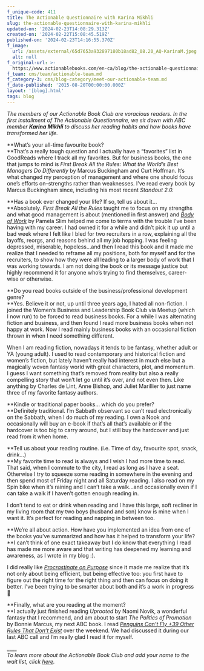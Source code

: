 ```yaml
---
f_unique-code: 411
title: The Actionable Questionnaire with Karina Mikhli
slug: the-actionable-questionnaire-with-karina-mikhli
updated-on: '2024-02-23T14:08:29.313Z'
created-on: '2024-02-22T15:08:45.519Z'
published-on: '2024-02-23T14:16:55.370Z'
f_image:
  url: /assets/external/65d7653a932897180b18ad82_08.20_AQ-KarinaM.jpeg
  alt: null
f_original-url: >-
  https://www.actionablebooks.com/en-ca/blog/the-actionable-questionnaire-with-karina-mikhli/
f_team: cms/team/actionable-team.md
f_category-3: cms/blog-category/meet-our-actionable-team.md
f_date-published: '2015-08-20T00:00:00.000Z'
layout: '[blog].html'
tags: blog
---
```


_The members of our Actionable Book Club are voracious readers. In the first installment of The Actionable Questionnaire, we sit down with ABC member_ **_Karina Mikhli_** _to discuss her reading habits and how books have transformed her life._

**What’s your all-time favourite book?  
**That’s a really tough question and I actually have a “favorites” list in GoodReads where I track all my favorites. But for business books, the one that jumps to mind is _First Break All the Rules: What the World’s Best Managers Do Differently_ by Marcus Buckingham and Curt Hoffman. It’s what changed my perception of management and where one should focus one’s efforts on–strengths rather than weaknesses. I’ve read every book by Marcus Buckingham since, including his most recent _Standout 2.0._

**Has a book ever changed your life? If so, tell us about it…  
**Absolutely. _First Break All the Rules_ taught me to focus on my strengths and what good management is about (mentioned in first answer) and [_Body of Work_](https://www.actionablebooks.com/en-ca/summaries/body-of-work/) by Pamela Slim helped me come to terms with the trouble I’ve been having with my career. I had owned it for a while and didn’t pick it up until a bad week where I felt like I bled for two recruiters in a row, explaining all the layoffs, reorgs, and reasons behind all my job hopping. I was feeling depressed, miserable, hopeless…and then I read this book and it made me realize that I needed to reframe all my positions, both for myself and for the recruiters, to show how they were all leading to a larger body of work that I was working towards. I am not doing the book or its message justice but highly recommend it for anyone who’s trying to find themselves, career-wise or otherwise.

**Do you read books outside of the business/professional development genre?  
**Yes. Believe it or not, up until three years ago, I hated all non-fiction. I joined the Women’s Business and Leadership Book Club via Meetup (which I now run) to be forced to read business books. For a while I was alternating fiction and business, and then found I read more business books when not happy at work. Now I read mainly business books with an occasional fiction thrown in when I need something different.

When I am reading fiction, nowadays it tends to be fantasy, whether adult or YA (young adult). I used to read contemporary and historical fiction and women’s fiction, but lately haven’t really had interest in much else but a magically woven fantasy world with great characters, plot, and momentum. I guess I want something that’s removed from reality but also a really compelling story that won’t let go until it’s over, and not even then. Like anything by Charles de Lint, Anne Bishop, and Juliet Marillier to just name three of my favorite fantasy authors.

**Kindle or traditional paper books… which do you prefer?  
**Definitely traditional. I’m Sabbath observant so can’t read electronically on the Sabbath, when I do much of my reading. I own a Nook and occasionally will buy an e-book if that’s all that’s available or if the hardcover is too big to carry around, but I still buy the hardcover and just read from it when home.

**Tell us about your reading routine. (i.e. Time of day, favourite spot, snack, drink…)  
**My favorite time to read is always and I wish I had more time to read. That said, when I commute to the city, I read as long as I have a seat. Otherwise I try to squeeze some reading in somewhere in the evening and then spend most of Friday night and all Saturday reading. I also read on my Spin bike when it’s raining and I can’t take a walk…and occasionally even if I can take a walk if I haven’t gotten enough reading in.

I don’t tend to eat or drink when reading and I have this large, soft recliner in my living room that my two boys (husband and son) know is mine when I want it. It’s perfect for reading and napping in between too.

**We’re all about action. How have you implemented an idea from one of the books you’ve summarized and how has it helped to transform your life?  
**I can’t think of one exact takeaway but I do know that everything I read has made me more aware and that writing has deepened my learning and awareness, as I wrote in my blog :).

I did really like [_Procrastinate on Purpose_](https://www.actionablebooks.com/en-ca/summaries/procrastinate-on-purpose/) since it made me realize that it’s not only about being efficient, but being effective too: you first have to figure out the right time for the right thing and then can focus on doing it better. I’ve been trying to be smarter about both and it’s a work in progress 

**Finally, what are you reading at the moment?  
**I actually just finished reading _Uprooted_ by Naomi Novik, a wonderful fantasy that I recommend, and am about to start _The Politics of Promotion_ by Bonnie Marcus, my next ABC book. I read [_Penguins Can’t Fly +39 Other Rules That Don’t Exist_](https://www.actionablebooks.com/en-ca/summaries/penguins-cant-fly-39-other-rules-that-dont-exist/) over the weekend. We had discussed it during our last ABC call and I’m really glad I read it for myself.

\_\_\_\_  
_To learn more about the Actionable Book Club and add your name to the wait list, click_ [_here_](http://actionablebooks.com/bookclub)_._
